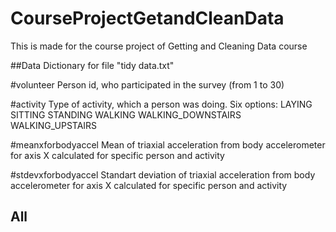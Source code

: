 # CourseProjectGetandCleanData
This is made for the course project of Getting and Cleaning Data course

##Data Dictionary for file "tidy data.txt"

#volunteer
Person id, who participated in the survey (from 1 to 30)
  
#activity
Type of activity, which a person was doing. Six options:
    LAYING
    SITTING
    STANDING
    WALKING
    WALKING_DOWNSTAIRS
    WALKING_UPSTAIRS
    
#meanxforbodyaccel
Mean of triaxial acceleration from body accelerometer for axis X calculated for specific person and activity
  
#stdevxforbodyaccel
Standart deviation of triaxial acceleration from body accelerometer for axis X calculated for specific person and activity


## All 

